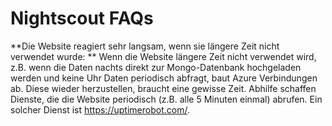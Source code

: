 # Nightscout FAQs



**Die Website reagiert sehr langsam, wenn sie längere Zeit nicht verwendet wurde: **
Wenn die Website längere Zeit nicht verwendet wird, z.B. wenn die Daten nachts direkt zur Mongo-Datenbank hochgeladen werden und keine Uhr Daten periodisch abfragt, baut Azure Verbindungen ab. Diese wieder herzustellen, braucht eine gewisse Zeit. Abhilfe schaffen Dienste, die die Website periodisch (z.B. alle 5 Minuten einmal) abrufen. Ein solcher Dienst ist https://uptimerobot.com/.
